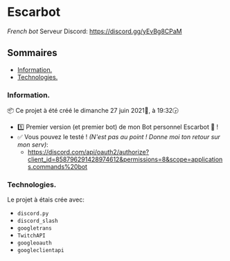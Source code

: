 # Escarbot
_French bot_
Serveur Discord: https://discord.gg/yEvBg8CPaM

## Sommaires
* [Information.](#Information.)
* [Technologies.](#Technologies.)

### Information.
📦 Ce projet à été créé le dimanche ‎27 ‎juin ‎2021📅, à ‏‎19:32🕞
* 1️⃣ Premier version (et premier bot) de mon Bot personnel Escarbot 🤖 !
* ✅ Vous pouvez le testé ! _(N'est pas au point ! Donne moi ton retour sur mon serv)_:
  *  https://discord.com/api/oauth2/authorize?client_id=858796291428974612&permissions=8&scope=applications.commands%20bot

### Technologies.
Le projet à étais crée avec:
* `discord.py`
* `discord_slash`
* `googletrans`
* `TwitchAPI`
* `googleoauth`
* `googleclientapi`

